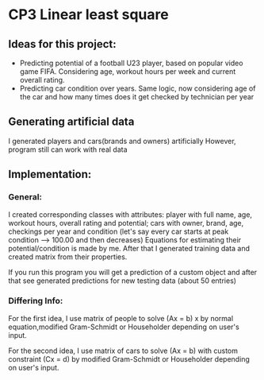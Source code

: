 # CP3 Linear least square
 
## Ideas for this project:
* Predicting potential of a football U23 player, based on popular video game FIFA. Considering age, workout hours per week and current overall rating.
* Predicting car condition over years. Same logic, now considering age of the car and how many times does it get checked by technician per year

## Generating artificial data
 I generated players and cars(brands and owners) artificially
 However, program still can work with real data

## Implementation:

### General:
  I created corresponding classes with attributes: 
    player with full name, age, workout hours, overall rating and potential; 
    cars with owner, brand, age, checkings per year and condition (let's say every car starts at peak condition --> 100.00 and then decreases)
  Equations for estimating their potential/condition is made by me.
  After that I generated training data and created matrix from their properties.
  
  If you run this program you will get a prediction of a custom object and after that see generated predictions for new testing data (about 50 entries)
    

### Differing Info:
 For the first idea, I use matrix of people to solve (Ax = b) x by normal equation,modified Gram-Schmidt or Householder depending on user's input.
 
 For the second idea, I use matrix of cars to solve (Ax = b) with custom constraint (Cx = d) by modified Gram-Schmidt or Householder depending on user's input.

